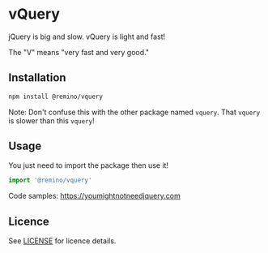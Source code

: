 # vQuery

jQuery is big and slow. vQuery is light and fast!

The "V" means "very fast and very good."

## Installation

```sh
npm install @remino/vquery
```

Note: Don't confuse this with the other package named `vquery`. That `vquery` is
slower than this `vquery`!

## Usage

You just need to import the package then use it!

```js
import '@remino/vquery'
```

Code samples: <https://youmightnotneedjquery.com>

## Licence

See [LICENSE](LICENSE.txt) for licence details.
